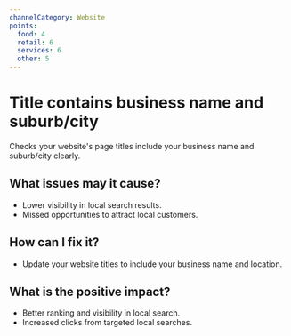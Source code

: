 ```yaml
---
channelCategory: Website
points:
  food: 4
  retail: 6
  services: 6
  other: 5
---
```


# Title contains business name and suburb/city

Checks your website's page titles include your business name and suburb/city clearly.

## What issues may it cause?

- Lower visibility in local search results.
- Missed opportunities to attract local customers.

## How can I fix it?

- Update your website titles to include your business name and location.

## What is the positive impact?

- Better ranking and visibility in local search.
- Increased clicks from targeted local searches. 